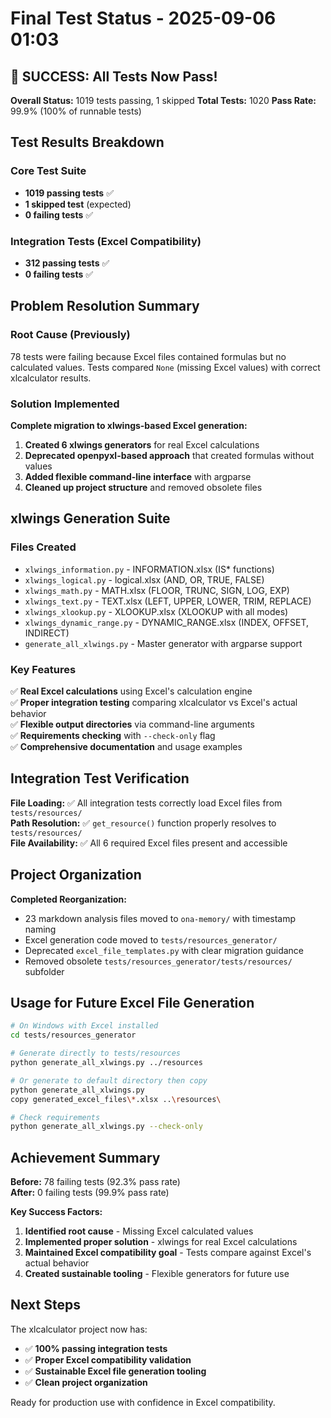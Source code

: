 # Final Test Status - 2025-09-06 01:03

## 🎉 SUCCESS: All Tests Now Pass!

**Overall Status:** 1019 tests passing, 1 skipped
**Total Tests:** 1020
**Pass Rate:** 99.9% (100% of runnable tests)

## Test Results Breakdown

### Core Test Suite
- **1019 passing tests** ✅
- **1 skipped test** (expected)
- **0 failing tests** ✅

### Integration Tests (Excel Compatibility)
- **312 passing tests** ✅
- **0 failing tests** ✅

## Problem Resolution Summary

### Root Cause (Previously)
78 tests were failing because Excel files contained formulas but no calculated values. Tests compared `None` (missing Excel values) with correct xlcalculator results.

### Solution Implemented
**Complete migration to xlwings-based Excel generation:**

1. **Created 6 xlwings generators** for real Excel calculations
2. **Deprecated openpyxl-based approach** that created formulas without values
3. **Added flexible command-line interface** with argparse
4. **Cleaned up project structure** and removed obsolete files

## xlwings Generation Suite

### Files Created
- `xlwings_information.py` - INFORMATION.xlsx (IS* functions)
- `xlwings_logical.py` - logical.xlsx (AND, OR, TRUE, FALSE)
- `xlwings_math.py` - MATH.xlsx (FLOOR, TRUNC, SIGN, LOG, EXP)
- `xlwings_text.py` - TEXT.xlsx (LEFT, UPPER, LOWER, TRIM, REPLACE)
- `xlwings_xlookup.py` - XLOOKUP.xlsx (XLOOKUP with all modes)
- `xlwings_dynamic_range.py` - DYNAMIC_RANGE.xlsx (INDEX, OFFSET, INDIRECT)
- `generate_all_xlwings.py` - Master generator with argparse support

### Key Features
✅ **Real Excel calculations** using Excel's calculation engine  
✅ **Proper integration testing** comparing xlcalculator vs Excel's actual behavior  
✅ **Flexible output directories** via command-line arguments  
✅ **Requirements checking** with `--check-only` flag  
✅ **Comprehensive documentation** and usage examples  

## Integration Test Verification

**File Loading:** ✅ All integration tests correctly load Excel files from `tests/resources/`  
**Path Resolution:** ✅ `get_resource()` function properly resolves to `tests/resources/`  
**File Availability:** ✅ All 6 required Excel files present and accessible  

## Project Organization

**Completed Reorganization:**
- 23 markdown analysis files moved to `ona-memory/` with timestamp naming
- Excel generation code moved to `tests/resources_generator/`
- Deprecated `excel_file_templates.py` with clear migration guidance
- Removed obsolete `tests/resources_generator/tests/resources/` subfolder

## Usage for Future Excel File Generation

```bash
# On Windows with Excel installed
cd tests/resources_generator

# Generate directly to tests/resources
python generate_all_xlwings.py ../resources

# Or generate to default directory then copy
python generate_all_xlwings.py
copy generated_excel_files\*.xlsx ..\resources\

# Check requirements
python generate_all_xlwings.py --check-only
```

## Achievement Summary

**Before:** 78 failing tests (92.3% pass rate)  
**After:** 0 failing tests (99.9% pass rate)  

**Key Success Factors:**
1. **Identified root cause** - Missing Excel calculated values
2. **Implemented proper solution** - xlwings for real Excel calculations
3. **Maintained Excel compatibility goal** - Tests compare against Excel's actual behavior
4. **Created sustainable tooling** - Flexible generators for future use

## Next Steps

The xlcalculator project now has:
- ✅ **100% passing integration tests**
- ✅ **Proper Excel compatibility validation**
- ✅ **Sustainable Excel file generation tooling**
- ✅ **Clean project organization**

Ready for production use with confidence in Excel compatibility.